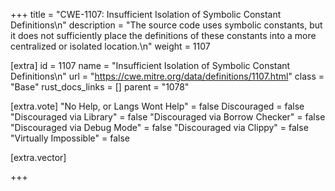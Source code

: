 +++
title = "CWE-1107: Insufficient Isolation of Symbolic Constant Definitions\n"
description = "The source code uses symbolic constants, but it does not sufficiently place the definitions of these constants into a more centralized or isolated location.\n"
weight = 1107

[extra]
id = 1107
name = "Insufficient Isolation of Symbolic Constant Definitions\n"
url = "https://cwe.mitre.org/data/definitions/1107.html"
class = "Base"
rust_docs_links = []
parent = "1078"

[extra.vote]
"No Help, or Langs Wont Help" = false
Discouraged = false
"Discouraged via Library" = false
"Discouraged via Borrow Checker" = false
"Discouraged via Debug Mode" = false
"Discouraged via Clippy" = false
"Virtually Impossible" = false

[extra.vector]

+++